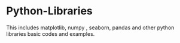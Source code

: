 # Python-Libraries
This includes matplotlib, numpy , seaborn, pandas and other python libraries basic codes and examples.            

